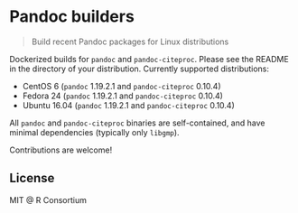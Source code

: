 
# Pandoc builders

> Build recent Pandoc packages for Linux distributions

Dockerized builds for `pandoc` and `pandoc-citeproc`. Please see the README in the directory of your distribution. Currently supported distributions:
* CentOS 6 (`pandoc` 1.19.2.1 and `pandoc-citeproc` 0.10.4)
* Fedora 24 (`pandoc` 1.19.2.1 and `pandoc-citeproc` 0.10.4)
* Ubuntu 16.04 (`pandoc` 1.19.2.1 and `pandoc-citeproc` 0.10.4)

All `pandoc` and `pandoc-citeproc` binaries are self-contained, and have minimal dependencies (typically only `libgmp`).

Contributions are welcome!

## License

MIT @ R Consortium
